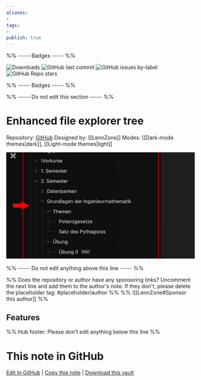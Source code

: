 ```yaml
---
aliases:
- 
tags: 
- 
publish: true
---
```


%% ----- Badges ----- %%

![Downloads](https://img.shields.io/badge/downloads-586-573E7A?style=for-the-badge&logo=)
![GitHub last commit](https://img.shields.io/github/last-commit/LennZone/enhanced-file-explorer-tree?color=573E7A&label=last%20update&logo=github&style=for-the-badge)
![GitHub issues by-label](https://img.shields.io/github/issues/LennZone/enhanced-file-explorer-tree/help%20wanted?color=573E7A&logo=github&style=for-the-badge) 
![GitHub Repo stars](https://img.shields.io/github/stars/LennZone/enhanced-file-explorer-tree?color=573E7A&logo=github&style=for-the-badge)

%% ----- Badges ----- %%

%% ----- Do not edit this section ----- %%

# Enhanced file explorer tree

Repository: [GitHub](https://github.com/LennZone/enhanced-file-explorer-tree)
Designed by: [[LennZone]]
Modes: [[Dark-mode themes|dark]], [[Light-mode themes|light]]



![screenshot](https://github.com/LennZone/enhanced-file-explorer-tree/raw/HEAD/thumbnail.png)

%% ----- Do not edit anything above this line ----- %% 

%% Does the repository or author have any sponsoring links? Uncomment the next line and add them to the author's note. If they don't, please delete the placeholder tag: #placeholder/author %%
%% ![[LennZone#Sponsor this author]] %%


## Features



%% Hub footer: Please don't edit anything below this line %%

# This note in GitHub

<span class="git-footer">[Edit In GitHub](https://github.dev/obsidian-community/obsidian-hub/blob/main/02%20-%20Community%20Expansions/02.05%20All%20Community%20Expansions/Themes/Enhanced%20file%20explorer%20tree.md "git-hub-edit-note") | [Copy this note](https://raw.githubusercontent.com/obsidian-community/obsidian-hub/main/02%20-%20Community%20Expansions/02.05%20All%20Community%20Expansions/Themes/Enhanced%20file%20explorer%20tree.md "git-hub-copy-note") | [Download this vault](https://github.com/obsidian-community/obsidian-hub/archive/refs/heads/main.zip "git-hub-download-vault") </span>
